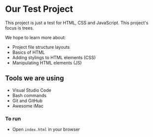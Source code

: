 # Our Test Project

This project is just a test for HTML, CSS and JavaScript. This project's focus is trees.

We hope to learn more about:
- Project file structure layouts
- Basics of HTML
- Adding stylings to HTML elements (CSS)
- Manipulating HTML elements (JS)

## Tools we are using
- Visual Studio Code
- Bash commands
- Git and GitHub
- Awesome iMac

### To run
- Open `index.html` in your browser